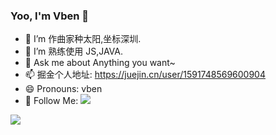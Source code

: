 
   
### Yoo, I'm Vben 👋


<!-- <img align="right" src="https://github-readme-stats.vercel.app/api?username=anncwb&show_icons=true&theme=radical" /> -->

- 🔭 I’m 作曲家种太阳,坐标深圳.
- 🌱 I’m 熟练使用 JS,JAVA.
- 💬 Ask me about Anything you want~
- 📫 掘金个人地址: https://juejin.cn/user/1591748569600904
- 😄 Pronouns: vben
- 👏 Follow Me: [![](https://img.shields.io/github/followers/anncwb?label=follow%20me&style=social)](https://github.com/anncwb/)
 

![](https://activity-graph.herokuapp.com/graph?username=anncwb&theme=redical)

  

